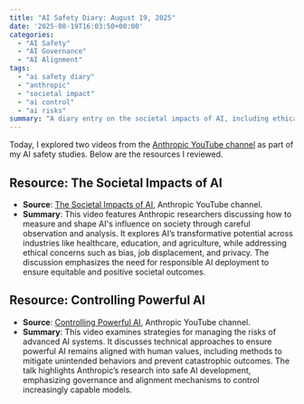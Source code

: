 ```yaml
---
title: "AI Safety Diary: August 19, 2025"
date: '2025-08-19T16:03:50+00:00'
categories:
  - "AI Safety"
  - "AI Governance"
  - "AI Alignment"
tags:
  - "ai safety diary"
  - "anthropic"
  - "societal impact"
  - "ai control"
  - "ai risks"
summary: "A diary entry on the societal impacts of AI, including ethical concerns like bias and job displacement, and strategies for controlling powerful AI systems to ensure alignment and mitigate risks."
---
```


Today, I explored two videos from the [Anthropic YouTube channel](https://www.youtube.com/@anthropic-ai) as part of my AI safety studies. Below are the resources I reviewed.

## Resource: The Societal Impacts of AI

- **Source**: [The Societal Impacts of AI](https://youtu.be/02nFRuEo0bc?si=IMpf20I-OR908Xxh), Anthropic YouTube channel.
- **Summary**: This video features Anthropic researchers discussing how to measure and shape AI's influence on society through careful observation and analysis. It explores AI’s transformative potential across industries like healthcare, education, and agriculture, while addressing ethical concerns such as bias, job displacement, and privacy. The discussion emphasizes the need for responsible AI deployment to ensure equitable and positive societal outcomes.[](https://www.youtube.com/watch?v=02nFRuEo0bc)

## Resource: Controlling Powerful AI

- **Source**: [Controlling Powerful AI](https://youtu.be/6Unxqr50Kqg?si=qIeCiQizdMCZL_U5), Anthropic YouTube channel.
- **Summary**: This video examines strategies for managing the risks of advanced AI systems. It discusses technical approaches to ensure powerful AI remains aligned with human values, including methods to mitigate unintended behaviors and prevent catastrophic outcomes. The talk highlights Anthropic’s research into safe AI development, emphasizing governance and alignment mechanisms to control increasingly capable models.